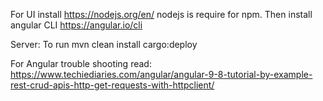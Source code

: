 For UI install https://nodejs.org/en/ nodejs is require for npm.
Then install angular CLI https://angular.io/cli

Server:
To run mvn clean install cargo:deploy

For Angular trouble shooting read: https://www.techiediaries.com/angular/angular-9-8-tutorial-by-example-rest-crud-apis-http-get-requests-with-httpclient/